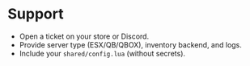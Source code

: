 # Support

- Open a ticket on your store or Discord.
- Provide server type (ESX/QB/QBOX), inventory backend, and logs.
- Include your `shared/config.lua` (without secrets).
